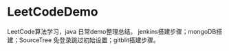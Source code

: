 # LeetCodeDemo
LeetCode算法学习，java 日常demo整理总结。
jenkins搭建步骤；mongoDB搭建；SourceTree 免登录跳过初始设置；gitblit搭建步骤。
